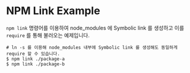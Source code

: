 # NPM Link Example

`npm link` 명령어를 이용하여 node_modules 에 Symbolic link 를 생성하고 이를 `require` 를 통해 불러오는 예제입니다.

```shell
# ln -s 를 이용해 node_modules 내부에 Symbolic link 를 생성해도 동일하게 require 할 수 있습니다.
$ npm link ./package-a
$ npm link ./package-b
```

